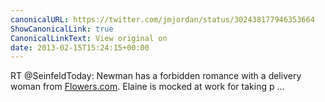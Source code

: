 ```yaml
---
canonicalURL: https://twitter.com/jmjordan/status/302438177946353664
ShowCanonicalLink: true
CanonicalLinkText: View original on
date: 2013-02-15T15:24:15+00:00
---
```

RT @SeinfeldToday: Newman has a forbidden romance with a delivery woman from [Flowers.com](http://Flowers.com). Elaine is mocked at work for taking p ...